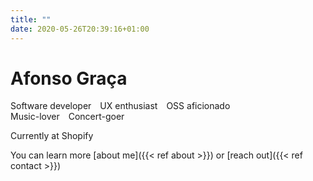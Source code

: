 ```yaml
---
title: ""
date: 2020-05-26T20:39:16+01:00
---
```

# Afonso Graça
Software developer&emsp;UX enthusiast&emsp;OSS aficionado  
Music-lover&emsp;Concert-goer

Currently at Shopify

You can learn more [about me]({{< ref about >}}) or [reach out]({{< ref contact >}})

